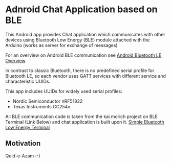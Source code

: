 # Adnroid Chat Application based on BLE

This Android app provides Chat application which communicates with other devices using Bluetooth Low Energy (BLE) module attached with the Arduino (works as server for exchange of messages)

For an overview on Android BLE communication see 
[Android Bluetooth LE Overview](https://developer.android.com/guide/topics/connectivity/bluetooth-le).

In contrast to classic Bluetooth, there is no predefined serial profile for Bluetooth LE, 
so each vendor uses GATT services with different service and characteristic UUIDs.

This app includes UUIDs for widely used serial profiles:
- Nordic Semiconductor nRF51822  
- Texas Instruments CC254x  

All BLE communication code is taken from the kai morich project on BLE Terminal (Link Below) and chat application is built upon it.
[Simple Bluetooth Low Energy Terminal](https://github.com/kai-morich/SimpleBluetoothLeTerminal) 

## Motivation

Quid-e-Azam :-)

